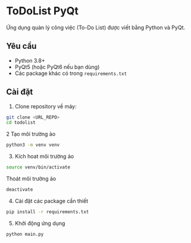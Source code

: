 # ToDoList PyQt

Ứng dụng quản lý công việc (To-Do List) được viết bằng Python và PyQt.

## Yêu cầu

- Python 3.8+  
- PyQt5 (hoặc PyQt6 nếu bạn dùng)
- Các package khác có trong `requirements.txt`

## Cài đặt

1. Clone repository về máy:

```bash
git clone <URL_REPO>
cd todolist
```

2 Tạo môi trường ảo
```bash
python3 -m venv venv
```

3. Kích hoat môi trường ảo
```bash
source venv/bin/activate
```

Thoát môi trường ảo
```bash
deactivate
```

4. Cài đặt các package cần thiết
```bash
pip install -r requirements.txt
```

5. Khởi động ứng dụng
```bash
python main.py
```
